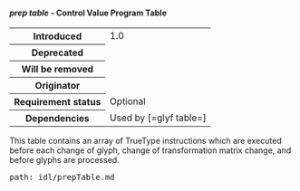<h4 id="prep"><dfn>prep table</dfn> - Control Value Program Table</h4>

<table>
    <tr><th>Introduced</th> <td> 1.0 </td> </tr>
    <tr><th>Deprecated</th> <td> </td> </tr>
    <tr><th>Will be removed</th> <td> </td> </tr>
    <tr><th>Originator</th> <td> </td> </tr>
    <tr><th>Requirement status</th> <td> Optional</td> </tr>
    <tr><th>Dependencies</th> <td>Used by [=glyf table=] </td> </tr>
</table>

This table contains an array of TrueType instructions which are executed before each change of glyph, change of transformation matrix change, and before glyphs are processed.

<pre class=include>path: idl/prepTable.md</pre>
